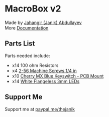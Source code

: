 # MacroBox v2
Made by [Jahangir (Janik) Abdullayev](https://janikthepanic.github.io/)
<br>
More [Documentation](https://janikthepanic.github.io/projects/macrobox_v2.html)

## Parts List
Parts needed include:
* x14 100 ohm Resistors
* x4 [2-56 Machine Screws 1/4 in](https://www.homedepot.com/p/2-56-x-1-4-in-Grade-18-8-Stainless-Steel-Phillips-Drive-Flat-Head-Machine-Screws-25-Pack-9000225/311095322)
* x10 [Cherry MX Blue Keyswitch - PCB Mount](https://www.mouser.ca/ProductDetail/540-MX1A-E1NN)
* x14 [White Flangeless 3mm LEDs](https://www.mouser.ca/ProductDetail/593-VAOL-3MWY4)

## Support Me
Support me at [paypal.me/thejanik](https://www.paypal.me/thejanik)
